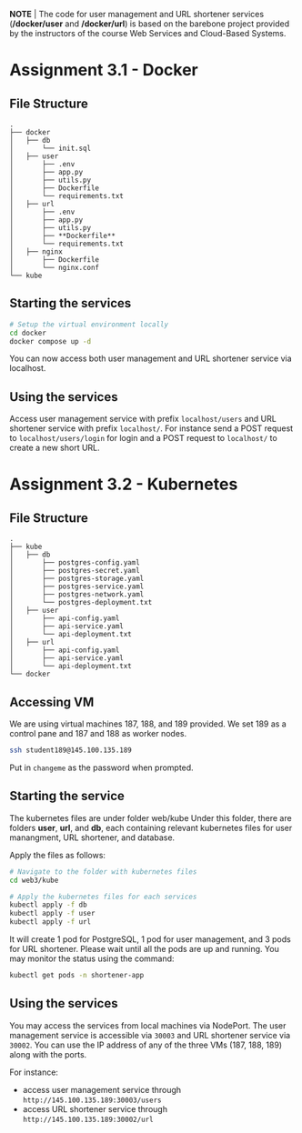 **NOTE** | The code for user management and URL shortener services (**/docker/user** and **/docker/url**) is based on the barebone project provided by the instructors of the course Web Services and Cloud-Based Systems.

# Assignment 3.1 - Docker

## File Structure
```
.
├── docker
│   ├── db
│       └── init.sql
│   ├── user
│       ├── .env
│       ├── app.py
│       ├── utils.py
│       ├── Dockerfile
│       └── requirements.txt
│   ├── url
│       ├── .env
│       ├── app.py
│       ├── utils.py
│       ├── **Dockerfile**
│       └── requirements.txt
│   ├── nginx
│       ├── Dockerfile
│       └── nginx.conf
└── kube
```

## Starting the services
```bash
# Setup the virtual environment locally
cd docker
docker compose up -d
```
You can now access both user management and URL shortener service via localhost.

## Using the services
Access user management service with prefix ```localhost/users``` and URL shortener service with prefix ```localhost/```.
For instance send a POST request to ```localhost/users/login``` for login and a POST request to ```localhost/``` to create a new short URL.

# Assignment 3.2 - Kubernetes

## File Structure
```
.
├── kube
│   ├── db
│       ├── postgres-config.yaml
│       ├── postgres-secret.yaml
│       ├── postgres-storage.yaml
│       ├── postgres-service.yaml
│       ├── postgres-network.yaml
│       └── postgres-deployment.txt
│   ├── user
│       ├── api-config.yaml
│       ├── api-service.yaml
│       └── api-deployment.txt
│   ├── url
│       ├── api-config.yaml
│       ├── api-service.yaml
│       └── api-deployment.txt
└── docker
```

## Accessing VM
We are using virtual machines 187, 188, and 189 provided.
We set 189 as a control pane and 187 and 188 as worker nodes.

```bash
ssh student189@145.100.135.189 
```
Put in ```changeme``` as the password when prompted.

## Starting the service
The kubernetes files are under folder web/kube
Under this folder, there are folders **user**, **url**, and **db**, each containing relevant kubernetes files for user manangment, URL shortener, and database.

Apply the files as follows:
```bash
# Navigate to the folder with kubernetes files
cd web3/kube

# Apply the kubernetes files for each services
kubectl apply -f db
kubectl apply -f user
kubectl apply -f url
```

It will create 1 pod for PostgreSQL, 1 pod for user management, and 3 pods for URL shortener.
Please wait until all the pods are up and running.
You may monitor the status using the command:
```bash
kubectl get pods -n shortener-app
```

## Using the services
You may access the services from local machines via NodePort.
The user management service is accessible via ```30003``` and URL shortener service via ```30002```.
You can use the IP address of any of the three VMs (187, 188, 189) along with the ports.

For instance:
* access user management service through ```http://145.100.135.189:30003/users```
* access URL shortener service through ```http://145.100.135.189:30002/url```

